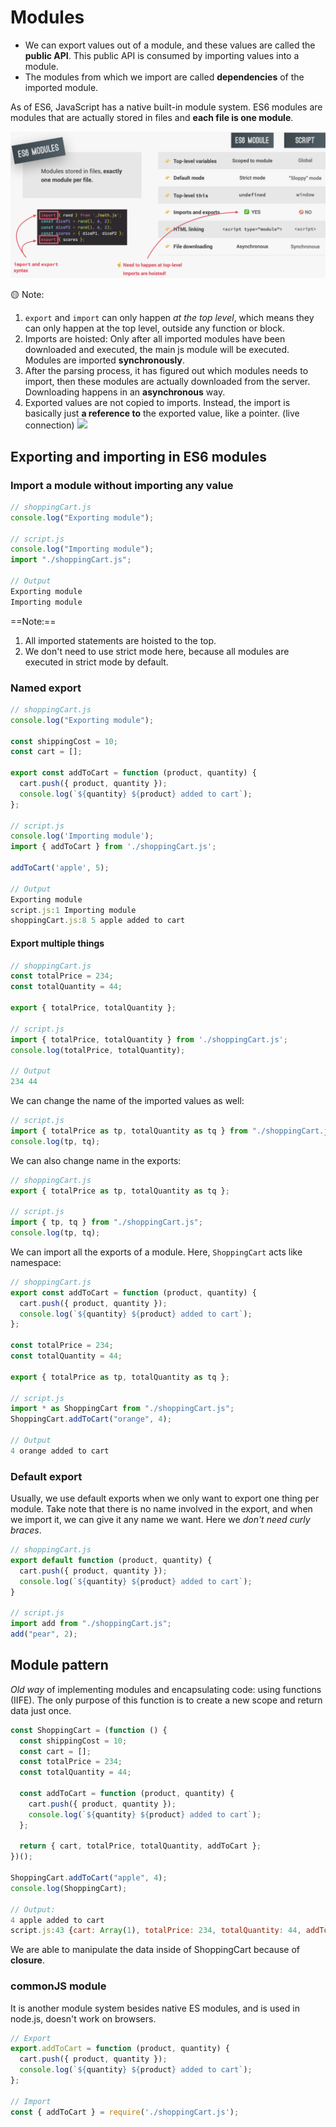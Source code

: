 # Modules

- We can export values out of a module, and these values are called the **public API**. This public API is consumed by importing values into a module.
- The modules from which we import are called **dependencies** of the imported module.

As of ES6, JavaScript has a native built-in module system. ES6 modules are modules that are actually stored in files and **each file is one module**.

![](./resources/es6-modules.png)

🟡 Note:

1. `export` and `import` can only happen _at the top level_, which means they can only happen at the top level, outside any function or block.
2. Imports are hoisted:
   Only after all imported modules have been downloaded and executed, the main js module will be executed. Modules are imported **synchronously**.
3. After the parsing process, it has figured out which modules needs to import, then these modules are actually downloaded from the server. Downloading happens in an **asynchronous** way.
4. Exported values are not copied to imports. Instead, the import is basically just **a reference to** the exported value, like a pointer. (live connection)
   ![](./resources/importing-modules.pngg)

## Exporting and importing in ES6 modules

### Import a module without importing any value

```javascript
// shoppingCart.js
console.log("Exporting module");

// script.js
console.log("Importing module");
import "./shoppingCart.js";

// Output
Exporting module
Importing module
```

==Note:==

1. All imported statements are hoisted to the top.
2. We don't need to use strict mode here, because all modules are executed in strict mode by default.

### Named export

```javascript
// shoppingCart.js
console.log("Exporting module");

const shippingCost = 10;
const cart = [];

export const addToCart = function (product, quantity) {
  cart.push({ product, quantity });
  console.log(`${quantity} ${product} added to cart`);
};

// script.js
console.log('Importing module');
import { addToCart } from './shoppingCart.js';

addToCart('apple', 5);

// Output
Exporting module
script.js:1 Importing module
shoppingCart.js:8 5 apple added to cart
```

#### Export multiple things

```javascript
// shoppingCart.js
const totalPrice = 234;
const totalQuantity = 44;

export { totalPrice, totalQuantity };

// script.js
import { totalPrice, totalQuantity } from './shoppingCart.js';
console.log(totalPrice, totalQuantity);

// Output
234 44
```

We can change the name of the imported values as well:

```javascript
// script.js
import { totalPrice as tp, totalQuantity as tq } from "./shoppingCart.js";
console.log(tp, tq);
```

We can also change name in the exports:

```javascript
// shoppingCart.js
export { totalPrice as tp, totalQuantity as tq };

// script.js
import { tp, tq } from "./shoppingCart.js";
console.log(tp, tq);
```

We can import all the exports of a module. Here, `ShoppingCart` acts like namespace:

```javascript
// shoppingCart.js
export const addToCart = function (product, quantity) {
  cart.push({ product, quantity });
  console.log(`${quantity} ${product} added to cart`);
};

const totalPrice = 234;
const totalQuantity = 44;

export { totalPrice as tp, totalQuantity as tq };

// script.js
import * as ShoppingCart from "./shoppingCart.js";
ShoppingCart.addToCart("orange", 4);

// Output
4 orange added to cart
```

### Default export

Usually, we use default exports when we only want to export one thing per module. Take note that there is no name involved in the export, and when we import it, we can give it any name we want. Here we _don't need curly braces_.

```javascript
// shoppingCart.js
export default function (product, quantity) {
  cart.push({ product, quantity });
  console.log(`${quantity} ${product} added to cart`);
}

// script.js
import add from "./shoppingCart.js";
add("pear", 2);
```

## Module pattern

_Old way_ of implementing modules and encapsulating code: using functions (IIFE). The only purpose of this function is to create a new scope and return data just once.

```javascript
const ShoppingCart = (function () {
  const shippingCost = 10;
  const cart = [];
  const totalPrice = 234;
  const totalQuantity = 44;

  const addToCart = function (product, quantity) {
    cart.push({ product, quantity });
    console.log(`${quantity} ${product} added to cart`);
  };

  return { cart, totalPrice, totalQuantity, addToCart };
})();

ShoppingCart.addToCart("apple", 4);
console.log(ShoppingCart);

// Output:
4 apple added to cart
script.js:43 {cart: Array(1), totalPrice: 234, totalQuantity: 44, addToCart: ƒ}
```

We are able to manipulate the data inside of ShoppingCart because of **closure**.

### commonJS module

It is another module system besides native ES modules, and is used in node.js, doesn't work on browsers.

```javascript
// Export
export.addToCart = function (product, quantity) {
  cart.push({ product, quantity });
  console.log(`${quantity} ${product} added to cart`);
};

// Import
const { addToCart } = require('./shoppingCart.js');
```
